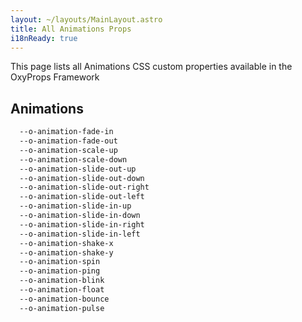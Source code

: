 ```yaml
---
layout: ~/layouts/MainLayout.astro
title: All Animations Props
i18nReady: true
---
```


This page lists all Animations CSS custom properties available in the OxyProps Framework

## Animations

```css
  --o-animation-fade-in
  --o-animation-fade-out
  --o-animation-scale-up
  --o-animation-scale-down
  --o-animation-slide-out-up
  --o-animation-slide-out-down
  --o-animation-slide-out-right
  --o-animation-slide-out-left
  --o-animation-slide-in-up
  --o-animation-slide-in-down
  --o-animation-slide-in-right
  --o-animation-slide-in-left
  --o-animation-shake-x
  --o-animation-shake-y
  --o-animation-spin
  --o-animation-ping
  --o-animation-blink
  --o-animation-float
  --o-animation-bounce
  --o-animation-pulse
```